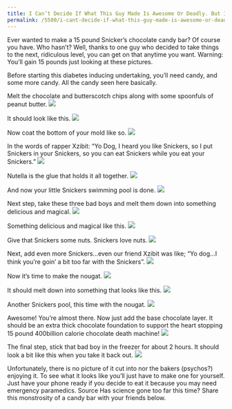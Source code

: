 ```yaml
---
title: I Can’t Decide If What This Guy Made Is Awesome Or Deadly. But I Really Want To Try It Anyway.
permalink: /5500/i-cant-decide-if-what-this-guy-made-is-awesome-or-deadly-but-i-really-want-to-try-it-anyway/
---
```

Ever wanted to make a 15 pound Snicker’s chocolate candy bar? Of course you have. Who hasn’t? Well, thanks to one guy who decided to take things to the next, ridiculous level, you can get on that anytime you want.
Warning: You’ll gain 15 pounds just looking at these pictures.

Before starting this diabetes inducing undertaking, you’ll need candy, and some more candy. All the candy seen here basically.


Melt the chocolate and butterscotch chips along with some spoonfuls of peanut butter.
![](https://web.archive.org/web/20140323134633im_/http://cdn.viralnova.com/wp-content/uploads/2014/03/15_pound_snickers_01.jpg)

It should look like this.
![](https://web.archive.org/web/20140323134638im_/http://cdn.viralnova.com/wp-content/uploads/2014/03/15_pound_snickers_02.jpg)

Now coat the bottom of your mold like so.
![](https://web.archive.org/web/20140323134642im_/http://cdn.viralnova.com/wp-content/uploads/2014/03/15_pound_snickers_03.jpg)

In the words of rapper Xzibit: “Yo Dog, I heard you like Snickers, so I put Snickers in your Snickers, so you can eat Snickers while you eat your Snickers.”
![](https://web.archive.org/web/20140323134648im_/http://cdn.viralnova.com/wp-content/uploads/2014/03/15_pound_snickers_05.jpg)

Nutella is the glue that holds it all together.
![](https://web.archive.org/web/20140323134652im_/http://cdn.viralnova.com/wp-content/uploads/2014/03/15_pound_snickers_06.jpg)

And now your little Snickers swimming pool is done.
![](https://web.archive.org/web/20140323134656im_/http://cdn.viralnova.com/wp-content/uploads/2014/03/15_pound_snickers_07.jpg)

Next step, take these three bad boys and melt them down into something delicious and magical.
![](https://web.archive.org/web/20140323134700im_/http://cdn.viralnova.com/wp-content/uploads/2014/03/15_pound_snickers_08.jpg)

Something delicious and magical like this.
![](https://web.archive.org/web/20140323134703im_/http://cdn.viralnova.com/wp-content/uploads/2014/03/15_pound_snickers_09.jpg)

Give that Snickers some nuts. Snickers love nuts.
![](https://web.archive.org/web/20140323134706im_/http://cdn.viralnova.com/wp-content/uploads/2014/03/15_pound_snickers_10.jpg)

Next, add even more Snickers…even our friend Xzibit was like; “Yo dog…I think you’re goin’ a bit too far with the Snickers”.
![](https://web.archive.org/web/20140323134709im_/http://cdn.viralnova.com/wp-content/uploads/2014/03/15_pound_snickers_11.jpg)

Now it’s time to make the nougat.
![](https://web.archive.org/web/20140323134713im_/http://cdn.viralnova.com/wp-content/uploads/2014/03/15_pound_snickers_12.jpg)

It should melt down into something that looks like this.
![](https://web.archive.org/web/20140323134716im_/http://cdn.viralnova.com/wp-content/uploads/2014/03/15_pound_snickers_13.jpg)

Another Snickers pool, this time with the nougat.
![](https://web.archive.org/web/20140323134719im_/http://cdn.viralnova.com/wp-content/uploads/2014/03/15_pound_snickers_14.jpg)


Awesome! You’re almost there. Now just add the base chocolate layer. It should be an extra thick chocolate foundation to support the heart stopping 15 pound 400billion calorie chocolate death machine!
![](https://web.archive.org/web/20140323134722im_/http://cdn.viralnova.com/wp-content/uploads/2014/03/15_pound_snickers_15.jpg)

The final step, stick that bad boy in the freezer for about 2 hours. It should look a bit like this when you take it back out.
![](https://web.archive.org/web/20140323134725im_/http://cdn.viralnova.com/wp-content/uploads/2014/03/15_pound_snickers_16.jpg)


Unfortunately, there is no picture of it cut into nor the bakers (psychos?) enjoying it. To see what it looks like you’ll just have to make one for yourself. Just have your phone ready if you decide to eat it because you may need emergency paramedics.
Source Has science gone too far this time? Share this monstrosity of a candy bar with your friends below.
